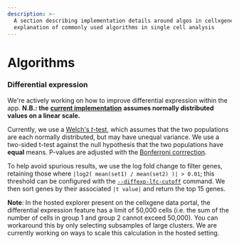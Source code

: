 ```yaml
---
description: >-
  A section describing implementation details around algos in cellxgene - an
  explanation of commonly used algorithms in single cell analysis
---
```


# Algorithms

### Differential expression

We're actively working on how to improve differential expression within the app. **N.B.: the** [**current implementation**](https://github.com/chanzuckerberg/cellxgene/blob/main/server/app/scanpy_engine/diffexp.py#L40) **assumes normally distributed values on a linear scale.**

Currently, we use a [Welch's _t_-test](https://en.wikipedia.org/wiki/Welch%27s_t-test), which assumes that the two populations are each normally distributed, but may have unequal variance. We use a two-sided t-test against the null hypothesis that the two populations have **equal** means. P-values are adjusted with the [Bonferroni corrrection](https://en.wikipedia.org/wiki/Bonferroni_correction).

To help avoid spurious results, we use the log fold change to filter genes, retaining those where `|log2( mean(set1) / mean(set2) )| > 0.01`; this threshold can be configured with the [`--diffexp-lfc-cutoff`](https://github.com/chanzuckerberg/cellxgene/blob/main/docs/posts/launch) command. We then sort genes by their associated `|t value|` and return the top 15 genes.

  
**Note**: In the hosted explorer present on the cellxgene data portal, the differential expression feature has a limit of 50,000 cells \(i.e. the sum of the number of cells in group 1 and group 2 cannot exceed 50,000\). You can workaround this by only selecting subsamples of large clusters. We are currently working on ways to scale this calculation in the hosted setting.

